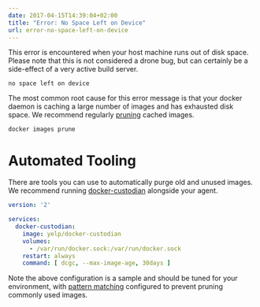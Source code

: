 ```yaml
---
date: 2017-04-15T14:39:04+02:00
title: "Error: No Space Left on Device"
url: error-no-space-left-on-device
---
```


This error is encountered when your host machine runs out of disk space. Please note that this is not considered a drone bug, but can certainly be a side-effect of a very active build server.

```nohighlight
no space left on device
```

The most common root cause for this error message is that your docker daemon is caching a large number of images and has exhausted disk space. We recommend regularly [pruning](https://docs.docker.com/engine/reference/commandline/image_prune/) cached images.

```nohighlight
docker images prune
```

# Automated Tooling

There are tools you can use to automatically purge old and unused images. We recommend running [docker-custodian](https://github.com/Yelp/docker-custodian) alongside your agent.

```yaml
version: '2'

services:
  docker-custodian:
    image: yelp/docker-custodian
    volumes:
      - /var/run/docker.sock:/var/run/docker.sock
    restart: always
    command: [ dcgc, --max-image-age, 30days ]
```

Note the above configuration is a sample and should be tuned for your environment, with [pattern matching](https://github.com/Yelp/docker-custodian#prevent-images-from-being-removed) configured to prevent pruning commonly used images.
